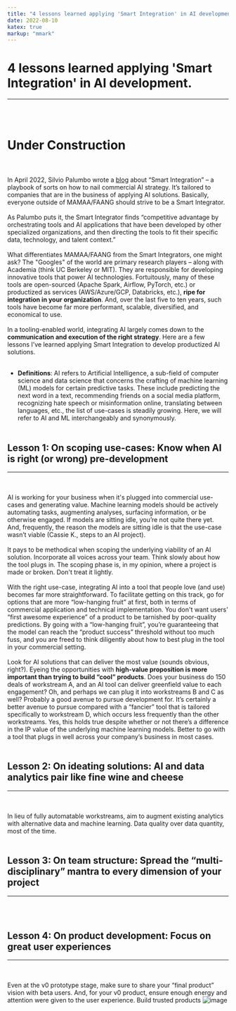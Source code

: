 ```yaml
---
title: "4 lessons learned applying 'Smart Integration' in AI development."
date: 2022-08-10
katex: true
markup: "mmark"
---
```


# 4 lessons learned applying 'Smart Integration' in AI development.
---
<br><br>
# **Under Construction**
<br><br>
In April 2022, Silvio Palumbo wrote a <a target="_blank" rel="noopener noreferrer" href="https://medium.com/bcggamma/smart-integration-four-levels-of-ai-maturity-and-why-its-ok-to-be-at-level-3-2af0c94c9614">blog</a> about “Smart Integration” – a playbook of sorts on how to nail commercial AI strategy. It’s tailored to companies that are in the business of applying AI solutions. Basically, everyone outside of MAMAA/FAANG should strive to be a Smart Integrator.
<br><br>
As Palumbo puts it, the Smart Integrator finds “competitive advantage by orchestrating tools and AI applications that have been developed by other specialized organizations, and then directing the tools to fit their specific data, technology, and talent context.” 
<br><br>
What differentiates MAMAA/FAANG from the Smart Integrators, one might ask? The "Googles" of the world are primary research players – along with Academia (think UC Berkeley or MIT). They are responsible for developing innovative tools that power AI technologies. Fortuitously, many of these tools are open-sourced (Apache Spark, Airflow, PyTorch, etc.) or productized as services (AWS/Azure/GCP, Databricks, etc.), **ripe for integration in your organization**. And, over the last five to ten years, such tools have become far more performant, scalable, diversified, and economical to use. 
<br><br>
In a tooling-enabled world, integrating AI largely comes down to the **communication and execution of the right strategy**. Here are a few lessons I’ve learned applying Smart Integration to develop productized AI solutions.
<br><br>
* **Definitions**: AI refers to Artificial Intelligence, a sub-field of computer science and data science that concerns the crafting of machine learning (ML) models for certain predictive tasks. These include predicting the next word in a text, recommending friends on a social media platform, recognizing hate speech or misinformation online, translating between languages, etc., the list of use-cases is steadily growing. Here, we will refer to AI and ML interchangeably and synonymously. 
<br><br>
## Lesson 1: On scoping use-cases: Know when AI is right (or wrong) pre-development

---
<br><br>
AI is working for your business when it's plugged into commercial use-cases and generating value. Machine learning models should be actively automating tasks, augmenting analyses, surfacing information, or be otherwise engaged. If models are sitting idle, you’re not quite there yet. And, frequently, the reason the models are sitting idle is that the use-case wasn’t viable (Cassie K., steps to an AI project).
<br><br>
It pays to be methodical when scoping the underlying viability of an AI solution. Incorporate all voices across your team. Think slowly about how the tool plugs in. The scoping phase is, in my opinion, where a project is made or broken. Don't treat it lightly.
<br><br>
With the right use-case, integrating AI into a tool that people love (and use) becomes far more straightforward. To facilitate getting on this track, go for options that are more “low-hanging fruit” at first, both in terms of commercial application and technical implementation. You don't want users’ “first awesome experience” of a product to be tarnished by poor-quality predictions. By going with a “low-hanging fruit”, you’re guaranteeing that the model can reach the “product success” threshold without too much fuss, and you are freed to think diligently about how to best plug in the tool in your commercial setting. 
<br><br>
Look for AI solutions that can deliver the most value (sounds obvious, right?). Eyeing the opportunities with **high-value proposition is more important than trying to build “cool” products**. Does your business do 150 deals of workstream A, and an AI tool can deliver greenfield value to each engagement? Oh, and perhaps we can plug it into workstreams B and C as well? Probably a good avenue to pursue development for. It’s certainly a better avenue to pursue compared with a “fancier”  tool that is tailored specifically to workstream D, which occurs less frequently than the other workstreams. Yes, this holds true despite whether or not there’s a difference in the IP value of the underlying machine learning models. Better to go with a tool that plugs in well across your company’s business in most cases. 
<br><br>
## Lesson 2: On ideating solutions: AI and data analytics pair like fine wine and cheese
---
<br><br>
In lieu of fully automatable workstreams, aim to augment existing analytics with alternative data and machine learning. Data quality over data quantity, most of the time.
<br><br>
## Lesson 3: On team structure: Spread the “multi-disciplinary” mantra to every dimension of your project
---
<br><br>
## Lesson 4: On product development: Focus on great user experiences
---
<br><br>
Even at the v0 prototype stage, make sure to share your “final product” vision with beta users. And, for your v0 product, ensure enough energy and attention were given to the user experience. Build trusted products
![image](https://user-images.githubusercontent.com/67394384/184274400-5b4c3b41-163b-49a6-a926-7e0c9f8ec18c.png)
